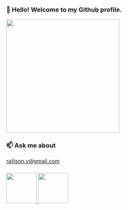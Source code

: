 ### 👋 Hello! Welcome to my Github profile.
<img src="https://i.giphy.com/media/U4DswrBiaz0p67ZweH/giphy.webp" width="300">

### 📫 Ask me about

railison.v@gmail.com

### 

<div>
<a href="https://github.com/seu-usuário-aqui">
<img height="80em" src="https://github-readme-stats.vercel.app/api/top-langs/?username=railison&layout=compact&langs_count=7&theme=dracula"/>
<img height="80em" src="https://github-readme-stats.vercel.app/api?username=railison&show_icons=true&theme=dracula&include_all_commits=true&count_private=true"/>
</div>
